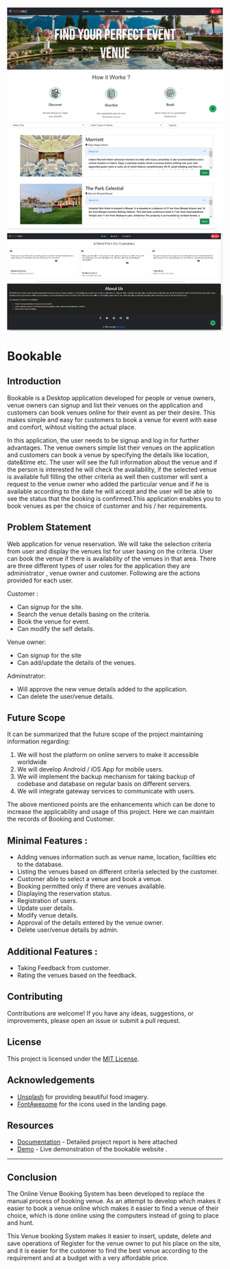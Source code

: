 ![logo](https://github.com/GurdeepSingh-767/bookable/blob/main/screenshots/Final_Bookable.png)
![logo](https://github.com/GurdeepSingh-767/bookable/blob/main/screenshots/img7.png)
![logo](https://github.com/GurdeepSingh-767/bookable/blob/main/screenshots/img3.png)
# Bookable
## Introduction

Bookable is a Desktop application developed for people or venue owners, venue owners can signup and list their venues on the application and customers can book venues online for their event as per their desire. This makes simple and easy for customers to book a venue for event with ease and comfort, wihtout visiting the actual place.  

In this application, the user needs to be signup and log in for further advantages. The venue owners simple list their venues on the application and customers can book a venue by specifying the details like location, date&time etc. The user will see the full information about the venue and if the person is interested he will check the availability, if the selected venue is available full filling the other criteria as well then customer will sent a request to the venue owner who added the particular venue and if he is available according to the date he will accept and the user will be able to see the status that the booking is confirmed.This application enables you to book venues as per the choice of customer and his / her requirements.

## Problem Statement

Web application for venue reservation. We will take the selection criteria from user and display the venues list for user basing on the criteria. User can book the venue if there is availability of the venues in that area. There are three different types of user roles for the application they are administrator , venue owner and customer. Following are the actions provided for each user.

Customer :

* Can signup for the site.
* Search the venue details basing on the criteria.
* Book the venue for event.
* Can modify the self details.

Venue owner:

* Can signup for the site
* Can add/update the details of the venues.

Adminstrator:

* Will approve the new venue details added to the application.
* Can delete the user/venue details.

## Future Scope

It can be summarized that the future scope of the project maintaining information regarding:

1. We will host the platform on online servers to make it accessible worldwide
2. We will develop Android / iOS App for mobile users.
3. We will implement the backup mechanism for taking backup of codebase and database on regular basis on different servers.
4. We will integrate gateway services to communicate with users.

The above mentioned points are the enhancements which can be done to increase the applicability and usage of this project.
Here we can maintain the records of Booking and Customer. 

## Minimal Features :

*  Adding venues information such as venue name, location, facilities etc to the database.
* Listing the venues based on different criteria selected by the customer.
* Customer able to select a venue and book a venue.
* Booking permitted only if there are venues available.
* Displaying the reservation status.
* Registration of users.
* Update user details.
* Modify venue details.
* Approval of the details entered by the venue owner.
* Delete user/venue details by admin.

## Additional Features :

* Taking Feedback from customer.
* Rating the venues based on the feedback.

## Contributing

Contributions are welcome! If you have any ideas, suggestions, or improvements, please open an issue or submit a pull request. 

## License

This project is licensed under the [MIT License](./LICENSE).

## Acknowledgements

- [Unsplash](https://unsplash.com) for providing beautiful food imagery.
- [FontAwesome](https://fontawesome.com) for the icons used in the landing page.

## Resources

- [Documentation](https://github.com/GurdeepSingh-767/bookable/tree/main/Documents) - Detailed project report is here attached
- [Demo]() - Live demonstration of the bookable website .
  
---
## Conclusion

The Online Venue Booking System has been developed to replace the manual process of booking venue. As an attempt to develop which makes it easier to book a venue online which makes it easier to find a venue of their choice, which is done online using the computers instead of going to place and hunt.

This Venue booking System makes it easier to insert, update, delete and save operations of Register for the venue owner to put his place on the site, and it is easier for the customer to find the best venue according to the requirement and at a budget with a very affordable price. 
